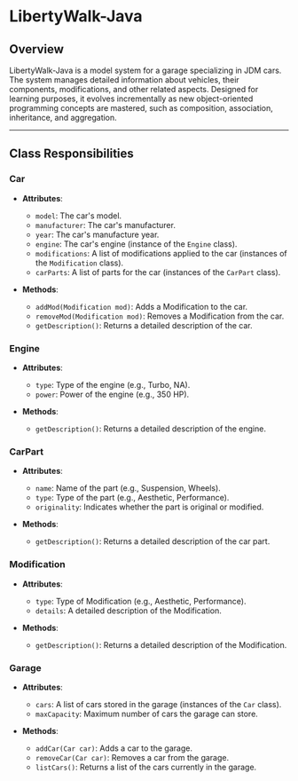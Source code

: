 # LibertyWalk-Java

## Overview

LibertyWalk-Java is a model system for a garage specializing in JDM cars. The system manages detailed information about vehicles, their components, modifications, and other related aspects. Designed for learning purposes, it evolves incrementally as new object-oriented programming concepts are mastered, such as composition, association, inheritance, and aggregation.

---

## Class Responsibilities

### Car
- **Attributes**:
    - `model`: The car's model.
    - `manufacturer`: The car's manufacturer.
    - `year`: The car's manufacture year.
    - `engine`: The car's engine (instance of the `Engine` class).
    - `modifications`: A list of modifications applied to the car (instances of the `Modification` class).
    - `carParts`: A list of parts for the car (instances of the `CarPart` class).

- **Methods**:
    - `addMod(Modification mod)`: Adds a Modification to the car.
    - `removeMod(Modification mod)`: Removes a Modification from the car.
    - `getDescription()`: Returns a detailed description of the car.

### Engine
- **Attributes**:
    - `type`: Type of the engine (e.g., Turbo, NA).
    - `power`: Power of the engine (e.g., 350 HP).

- **Methods**:
    - `getDescription()`: Returns a detailed description of the engine.

### CarPart
- **Attributes**:
    - `name`: Name of the part (e.g., Suspension, Wheels).
    - `type`: Type of the part (e.g., Aesthetic, Performance).
    - `originality`: Indicates whether the part is original or modified.

- **Methods**:
    - `getDescription()`: Returns a detailed description of the car part.

### Modification
- **Attributes**:
    - `type`: Type of Modification (e.g., Aesthetic, Performance).
    - `details`: A detailed description of the Modification.

- **Methods**:
    - `getDescription()`: Returns a detailed description of the Modification.

### Garage
- **Attributes**:
    - `cars`: A list of cars stored in the garage (instances of the `Car` class).
    - `maxCapacity`: Maximum number of cars the garage can store.

- **Methods**:
    - `addCar(Car car)`: Adds a car to the garage.
    - `removeCar(Car car)`: Removes a car from the garage.
    - `listCars()`: Returns a list of the cars currently in the garage.
